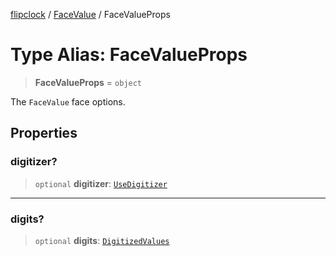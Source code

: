 [flipclock](../../index.md) / [FaceValue](../index.md) / FaceValueProps

# Type Alias: FaceValueProps

> **FaceValueProps** = `object`

The `FaceValue` face options.

## Properties

### digitizer?

> `optional` **digitizer**: [`UseDigitizer`](../../helpers/digitizer/type-aliases/UseDigitizer.md)

***

### digits?

> `optional` **digits**: [`DigitizedValues`](../../helpers/digitizer/type-aliases/DigitizedValues.md)
